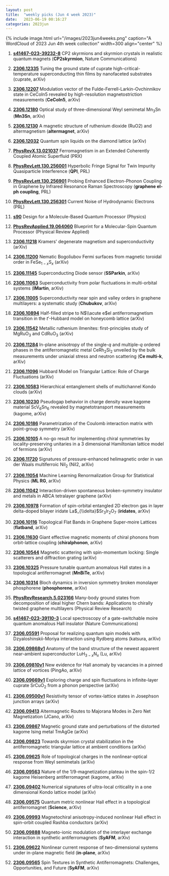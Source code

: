 ```yaml
---
layout: post
title:  "weekly picks (Jun 4 week 2023)"
date:   2023-06-19 00:16:27
categories: 2023jun
---
```



{% include image.html url="/images/2023jun4weeks.png" caption="A WordCloud of 2023 Jun 4th week collection" width=300 align="center" %}

1. **[s41467-023-39232-8](https://www.nature.com/articles/s41467-023-39232-8)** CP2 skyrmions and skyrmion crystals in realistic quantum magnets (**CP2skyrmion**, Nature Communications)


1. **[2306.12335](http://arxiv.org/abs/2306.12335)** Tuning the ground state of cuprate high-critical-temperature superconducting thin films by nanofaceted substrates (cuprate, arXiv)

1. **[2306.12207](http://arxiv.org/abs/2306.12207)** Modulation vector of the Fulde-Ferrell-Larkin-Ovchinnikov state in CeCoIn5 revealed by high-resolution magnetostriction measurements (**CeCoIn5**, arXiv)

1. **[2306.12180](http://arxiv.org/abs/2306.12180)** Optical study of three-dimensional Weyl semimetal Mn$_3$Sn (**Mn3Sn**, arXiv)

1. **[2306.12130](http://arxiv.org/abs/2306.12130)** A magnetic structure of ruthenium dioxide (RuO2) and altermagnetism (**altermagnet**, arXiv)

1. **[2306.12032](http://arxiv.org/abs/2306.12032)** Quantum spin liquids on the diamond lattice (arXiv)

1. **[PhysRevX.13.021037](https://link.aps.org/doi/10.1103/PhysRevX.13.021037)** Ferromagnetism in an Extended Coherently Coupled Atomic Superfluid (PRX)

1. **[PhysRevLett.130.256001](https://link.aps.org/doi/10.1103/PhysRevLett.130.256001)** Hyperbolic Fringe Signal for Twin Impurity Quasiparticle Interference (**QPI**, PRL)

1. **[PhysRevLett.130.256901](https://link.aps.org/doi/10.1103/PhysRevLett.130.256901)** Probing Enhanced Electron-Phonon Coupling in Graphene by Infrared Resonance Raman Spectroscopy (**graphene el-ph coupling**, PRL)

1. **[PhysRevLett.130.256301](https://link.aps.org/doi/10.1103/PhysRevLett.130.256301)** Current Noise of Hydrodynamic Electrons (PRL)

1. **[s90](https://physics.aps.org/articles/v16/s90)** Design for a Molecule-Based Quantum Processor (Physics)

1. **[PhysRevApplied.19.064060](https://link.aps.org/doi/10.1103/PhysRevApplied.19.064060)** Blueprint for a Molecular-Spin Quantum Processor (Physical Review Applied)




1. **[2306.11218](http://arxiv.org/abs/2306.11218)** Kramers' degenerate magnetism and superconductivity (arXiv)

1. **[2306.11200](http://arxiv.org/abs/2306.11200)** Nematic Bogoliubov Fermi surfaces from magnetic toroidal order in FeSe$_{1-x}$S$_x$ (arXiv)

1. **[2306.11145](http://arxiv.org/abs/2306.11145)** Superconducting Diode sensor (**SSParkin**, arXiv)

1. **[2306.11063](http://arxiv.org/abs/2306.11063)** Superconductivity from polar fluctuations in multi-orbital systems (**IMartin**, arXiv)

1. **[2306.11005](http://arxiv.org/abs/2306.11005)** Superconductivity near spin and valley orders in graphene multilayers: a systematic study (**Chubukov**, arXiv)

1. **[2306.10894](http://arxiv.org/abs/2306.10894)** Half-filled stripe to N$\\acute e$el antiferromagnetism transition in the $t'$-Hubbard model on honeycomb lattice (arXiv)

1. **[2306.11542](http://arxiv.org/abs/2306.11542)** Metallic ruthenium ilmenites: first-principles study of MgRuO$_3$ and CdRuO$_3$ (arXiv)

1. **[2306.11284](http://arxiv.org/abs/2306.11284)** In-plane anisotropy of the single-$q$ and multiple-$q$ ordered phases in the antiferromagnetic metal CeRh$_2$Si$_2$ unveiled by the bulk measurements under uniaxial stress and neutron scattering (**Ce multi-k**, arXiv)

1. **[2306.11096](http://arxiv.org/abs/2306.11096)** Hubbard Model on Triangular Lattice: Role of Charge Fluctuations (arXiv)

1. **[2306.10583](http://arxiv.org/abs/2306.10583)** Hierarchical entanglement shells of multichannel Kondo clouds (arXiv)

1. **[2306.10230](http://arxiv.org/abs/2306.10230)** Pseudogap behavior in charge density wave kagome material ScV$_6$Sn$_6$ revealed by magnetotransport measurements (kagome, arXiv)

1. **[2306.10186](http://arxiv.org/abs/2306.10186)** Parametrization of the Coulomb interaction matrix with point-group symmetry (arXiv)

1. **[2306.10105](http://arxiv.org/abs/2306.10105)** A no-go result for implementing chiral symmetries by locality-preserving unitaries in a 3 dimensional Hamiltonian lattice model of fermions (arXiv)

1. **[2306.11720](http://arxiv.org/abs/2306.11720)** Signatures of pressure-enhanced helimagnetic order in van der Waals multiferroic NiI$_2$ (NiI2, arXiv)

1. **[2306.11054](http://arxiv.org/abs/2306.11054)** Machine Learning Renormalization Group for Statistical Physics (**ML RG**, arXiv)

1. **[2306.11042](http://arxiv.org/abs/2306.11042)** Interaction-driven spontaneous broken-symmetry insulator and metals in ABCA tetralayer graphene (arXiv)

1. **[2306.10978](http://arxiv.org/abs/2306.10978)** Formation of spin-orbital entangled 2D electron gas in layer delta-doped bilayer iridate La$_{\\delta}$Sr$_3$Ir$_2$O$_7$ (**iridates**, arXiv)

1. **[2306.10116](http://arxiv.org/abs/2306.10116)** Topological Flat Bands in Graphene Super-moire Lattices (**flatband**, arXiv)

1. **[2306.11630](http://arxiv.org/abs/2306.11630)** Giant effective magnetic moments of chiral phonons from orbit-lattice coupling (**chiralphonon**, arXiv)

1. **[2306.10544](http://arxiv.org/abs/2306.10544)** Magnetic scattering with spin-momentum locking: Single scatterers and diffraction grating (arXiv)

1. **[2306.10325](http://arxiv.org/abs/2306.10325)** Pressure tunable quantum anomalous Hall states in a topological antiferromagnet (**MnBiTe**, arXiv)

1. **[2306.10314](http://arxiv.org/abs/2306.10314)** Bloch dynamics in inversion symmetry broken monolayer phosphorene (**phosphorene**, arXiv)



1. **[PhysRevResearch.5.023166](https://link.aps.org/doi/10.1103/PhysRevResearch.5.023166)** Many-body ground states from decomposition of ideal higher Chern bands: Applications to chirally twisted graphene multilayers (Physical Review Research)

1. **[s41467-023-39110-3](https://www.nature.com/articles/s41467-023-39110-3)** Local spectroscopy of a gate-switchable moire quantum anomalous Hall insulator (Nature Communications)



1. **[2306.05591](http://arxiv.org/abs/2306.05591)** Proposal for realizing quantum spin models with Dzyaloshinskii-Moriya interaction using Rydberg atoms (katsura, arXiv)



1. **[2306.09868v1](https://arxiv.org/abs/2306.09868v1)** Anatomy of the band structure of the newest apparent near-ambient superconductor LuH$_{3-x}$N$_x$ (Lu, arXiv)

1. **[2306.09810v1](https://arxiv.org/abs/2306.09810v1)** New evidence for Hall anomaly by vacancies in a pinned lattice of vortices (PingAo, arXiv)

1. **[2306.09669v1](https://arxiv.org/abs/2306.09669v1)** Exploring charge and spin fluctuations in infinite-layer cuprate SrCuO$_{2}$ from a phonon perspective (arXiv)

1. **[2306.09500v1](https://arxiv.org/abs/2306.09500v1)** Resistivity tensor of vortex-lattice states in Josephson junction arrays (arXiv)

1. **[2306.09413](http://arxiv.org/abs/2306.09413)** Altermagnetic Routes to Majorana Modes in Zero Net Magnetization (JCano, arXiv)

1. **[2306.09867](http://arxiv.org/abs/2306.09867)** Magnetic ground state and perturbations of the distorted kagome Ising metal TmAgGe (arXiv)

1. **[2306.09823](http://arxiv.org/abs/2306.09823)** Towards skyrmion crystal stabilization in the antiferromagnetic triangular lattice at ambient conditions (arXiv)

1. **[2306.09625](http://arxiv.org/abs/2306.09625)** Role of topological charges in the nonlinear-optical response from Weyl semimetals (arXiv)

1. **[2306.09563](http://arxiv.org/abs/2306.09563)** Nature of the 1/9-magnetization plateau in the spin-1/2 kagome Heisenberg antiferromagnet (kagome, arXiv)

1. **[2306.09402](http://arxiv.org/abs/2306.09402)** Numerical signatures of ultra-local criticality in a one dimensional Kondo lattice model (arXiv)

1. **[2306.09575](http://arxiv.org/abs/2306.09575)** Quantum metric nonlinear Hall effect in a topological antiferromagnet (**Science**, arXiv)

1. **[2306.09993](http://arxiv.org/abs/2306.09993)** Magnetochiral anisotropy-induced nonlinear Hall effect in spin-orbit coupled Rashba conductors (arXiv)

1. **[2306.09888](http://arxiv.org/abs/2306.09888)** Magneto-ionic modulation of the interlayer exchange interaction in synthetic antiferromagnets (**SyAFM**, arXiv)

1. **[2306.09622](http://arxiv.org/abs/2306.09622)** Nonlinear current response of two-dimensional systems under in-plane magnetic field (**in-plane**, arXiv)

1. **[2306.09565](http://arxiv.org/abs/2306.09565)** Spin Textures in Synthetic Antiferromagnets: Challenges, Opportunities, and Future (**SyAFM**, arXiv)



